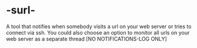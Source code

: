 # -surl-
A tool that notifies when somebody visits a url on your web server or tries to connect via ssh.
You could also choose an option to monitor all urls on your web server as a separate thread [NO NOTIFICATIONS-LOG ONLY]
